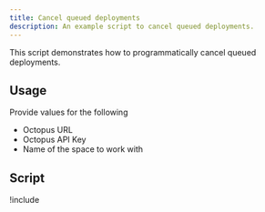 ```yaml
---
title: Cancel queued deployments
description: An example script to cancel queued deployments.
---
```


This script demonstrates how to programmatically cancel queued deployments.

## Usage

Provide values for the following
- Octopus URL
- Octopus API Key
- Name of the space to work with

## Script

!include <cancel-queued-deployments-scripts>

